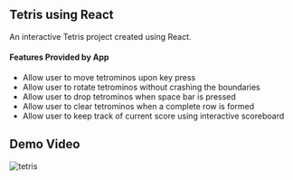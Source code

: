 ## Tetris using React ##

An interactive Tetris project created using React.

#### Features Provided by App
* Allow user to move tetrominos upon key press
* Allow user to rotate tetrominos without crashing the boundaries
* Allow user to drop tetrominos when space bar is pressed
* Allow user to clear tetrominos when a complete row is formed
* Allow user to keep track of current score using interactive scoreboard


## Demo Video ##
![tetris](https://user-images.githubusercontent.com/57489399/101494209-fd78c380-39a1-11eb-91c7-ac0871d5d657.gif)
